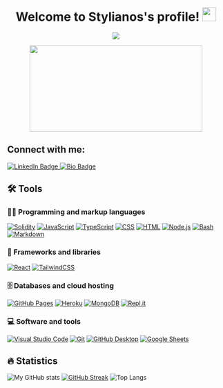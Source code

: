 <h1 align="center">
  Welcome to Stylianos's profile!
  <img src="https://media.giphy.com/media/hvRJCLFzcasrR4ia7z/giphy.gif" width="32">
</h1>

<p align="center">
<img src="https://readme-typing-svg.herokuapp.com/?lines=Penetration+tester;and+developer!&center=true&size=30">
</p>

<div align="center">
  <img src="https://media.giphy.com/media/dWesBcTLavkZuG35MI/giphy.gif" width="400" height="200"/>
</div>

## Connect with me:

<p>
<div id="badges">
  <a href="https://www.linkedin.com/in/stylianospapadakis/">
    <img src="https://img.shields.io/badge/LinkedIn-%230077B5.svg?&style=flat-square&logo=linkedin&logoColor=white" alt="LinkedIn Badge"/>
  </a>
    <a href="https://bio.site/stylianos">
    <img src="https://img.shields.io/badge/Bio-1de9b6.svg?style=flat-square&logo=linktree&logoColor=white" alt="Bio Badge"/>
  </a>
 </div> 
  

## 🛠️ Tools

### 👨‍💻 Programming and markup languages

<p>
        <a href="https://github.com/search?q=user%3AStylpdev+language%3ASolidity"><img alt="Solidity" src="https://img.shields.io/badge/Solidity-%231877F2.svg?logo=solidity&logoColor=white)"></a>
      <a href="https://github.com/search?q=user%3AStylpdev+language%3Ajavascript"><img alt="JavaScript" src="https://img.shields.io/badge/JavaScript-%23009639.svg?logo=javascript&logoColor=black"></a>
      <a href="https://github.com/search?q=user%3AStylpdev+language%3AtypeScript"><img alt="TypeScript" src="https://img.shields.io/badge/TypeScript-007ACC.svg?logo=typescript&logoColor=white"></a>
      <a href="https://github.com/search?q=user%3AStylpdev+language%3Acss"><img alt="CSS" src="https://img.shields.io/badge/CSS-%231DA1F2.svg?logo=css3&logoColor=white"></a>
    <a href="https://github.com/search?q=user%3AStylpdev+language%3Ahtml"><img alt="HTML" src="https://img.shields.io/badge/HTML-E34F26.svg?logo=html5&logoColor=white"></a>
      <a href="https://github.com/search?q=user%3AStylpdev+language%3Ajavascript"><img alt="Node.js" src="https://img.shields.io/badge/Node.js-43853D.svg?logo=node.js&logoColor=white"></a>
    <a href="https://github.com/search?q=user%3AStylpdev+language%3Acss"><img alt="Bash" src="https://img.shields.io/badge/Bash-121011.svg?logo=gnu-bash&logoColor=white"></a>
    <a href="https://github.com/search?q=user%3AStylpdev+language%3Amarkdown"><img alt="Markdown" src="https://img.shields.io/badge/Markdown-000000.svg?logo=markdown&logoColor=white"></a>
</p>

### 🧰 Frameworks and libraries

<p>
    <a href="#"><img alt="React" src="https://img.shields.io/badge/React-20232a.svg?logo=react&logoColor=%2361DAFB"></a>
    <a href="#"><img alt="TailwindCSS" src="https://img.shields.io/badge/tailwindcss-%2338B2AC.svg?logo=tailwind-css&logoColor=white"></a>
</p>

### 🗄️ Databases and cloud hosting

<p>
    <a href="#"><img alt="GitHub Pages" src="https://img.shields.io/badge/GitHub%20Pages-327FC7.svg?logo=github&logoColor=white"></a>
    <a href="#"><img alt="Heroku" src="https://img.shields.io/badge/Heroku-430098.svg?logo=heroku&logoColor=white"></a>
    <a href="#"><img alt="MongoDB" src ="https://img.shields.io/badge/MongoDB-4ea94b.svg?logo=mongodb&logoColor=white"></a>
    <a href="#"><img alt="Repl.it" src="https://img.shields.io/badge/Repl.it-0D101E.svg?logo=Replit&logoColor=white"></a>
</p>

### 💻 Software and tools

<p>
    <a href="#"><img alt="Visual Studio Code" src="https://img.shields.io/badge/Visual%20Studio%20Code-0078d7.svg?logo=visual-studio-code&logoColor=white"></a>
    <a href="#"><img alt="Git" src="https://img.shields.io/badge/Git-F05033.svg?logo=git&logoColor=white"></a>
    <a href="#"><img alt="GitHub Desktop" src="https://img.shields.io/badge/GitHub%20Desktop-8034A9.svg?logo=github&logoColor=white"></a>
    <a href="#"><img alt="Google Sheets" src="https://img.shields.io/badge/Sheets-34A853.svg?logo=google%20sheets&logoColor=white"></a>
</p>


## :fire: Statistics

![My GitHub stats](https://github-readme-stats.vercel.app/api?username=Stylpdev&show_icons=true&repo=github-readme-stats)
[![GitHub Streak](https://github-readme-streak-stats.herokuapp.com?user=Stylpdev)](https://git.io/streak-stats)
![Top Langs](https://github-readme-stats.vercel.app/api/top-langs/?username=Stylpdev&layout=compact)

